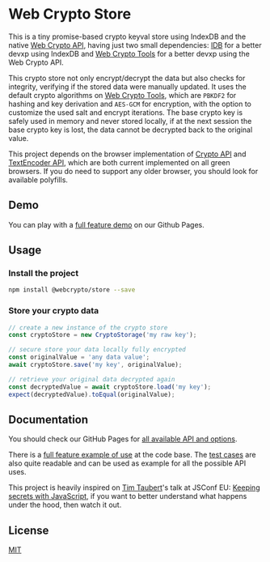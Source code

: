 # Web Crypto Store

This is a tiny promise-based crypto keyval store using IndexDB and the native [Web Crypto API](https://developer.mozilla.org/en-US/docs/Web/API/Web_Crypto_API), having just two small dependencies: [IDB](https://github.com/jakearchibald/idb) for a better devxp using IndexDB and [Web Crypto Tools](https://github.com/willgm/web-crypto-tools) for a better devxp using the Web Crypto API.

This crypto store not only encrypt/decrypt the data but also checks for integrity, verifying if the stored data were manually updated. It uses the default crypto algorithms on [Web Crypto Tools](https://github.com/willgm/web-crypto-tools), which are `PBKDF2` for hashing and key derivation and `AES-GCM` for encryption, with the option to customize the used salt and encrypt iterations. The base crypto key is safely used in memory and never stored locally, if at the next session the base crypto key is lost, the data cannot be decrypted back to the original value.

This project depends on the browser implementation of [Crypto API](https://caniuse.com/#feat=cryptography) and [TextEncoder API](https://caniuse.com/#feat=textencoder), which are both current implemented on all green browsers. If you do need to support any older browser, you should look for available polyfills.

## Demo

You can play with a [full feature demo](https://willgm.github.io/web-crypto-store/demo/index.html) on our Github Pages.

## Usage

### Install the project

```bash
npm install @webcrypto/store --save
```

### Store your crypto data

```ts
// create a new instance of the crypto store
const cryptoStore = new CryptoStorage('my raw key');

// secure store your data locally fully encrypted
const originalValue = 'any data value';
await cryptoStore.save('my key', originalValue);

// retrieve your original data decrypted again
const decryptedValue = await cryptoStore.load('my key');
expect(decryptedValue).toEqual(originalValue);
```

## Documentation

You should check our GitHub Pages for [all available API and options](https://willgm.github.io/web-crypto-store/).

There is a [full feature example of use](https://github.com/willgm/web-crypto-store/tree/master/demo) at the code base. The [test cases](https://github.com/willgm/web-crypto-store/tree/master/test) are also quite readable and can be used as example for all the possible API uses.

This project is heavily inspired on [Tim Taubert](https://twitter.com/ttaubert)'s talk at JSConf EU: [Keeping secrets with JavaScript](https://www.youtube.com/watch?v=yf4m9LdO1zI), if you want to better understand what happens under the hood, then watch it out.

## License

[MIT](https://github.com/willgm/web-crypto-store/blob/master/LICENSE)
